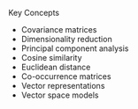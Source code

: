 Key Concepts
* Covariance matrices
* Dimensionality reduction
* Principal component analysis
* Cosine similarity
* Euclidean distance
* Co-occurrence matrices
* Vector representations
* Vector space models
